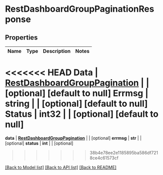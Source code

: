 # RestDashboardGroupPaginationResponse

## Properties
Name | Type | Description | Notes
------------ | ------------- | ------------- | -------------
<<<<<<< HEAD
**Data** | [**RestDashboardGroupPagination**](RestDashboardGroupPagination.md) |  | [optional] [default to null]
**Errmsg** | **string** |  | [optional] [default to null]
**Status** | **int32** |  | [optional] [default to null]
=======
**data** | [**RestDashboardGroupPagination**](RestDashboardGroupPagination.md) |  | [optional] 
**errmsg** | **str** |  | [optional] 
**status** | **int** |  | [optional] 
>>>>>>> 38b4e78ee2e1185895ba586df7218ce4c61573cf

[[Back to Model list]](../README.md#documentation-for-models) [[Back to API list]](../README.md#documentation-for-api-endpoints) [[Back to README]](../README.md)


